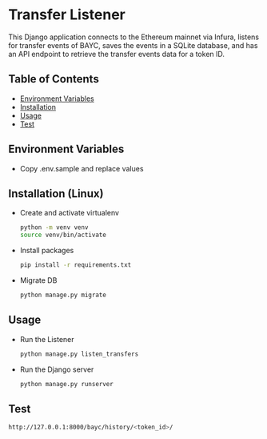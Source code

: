 # Transfer Listener

This Django application connects to the Ethereum mainnet via Infura, listens for transfer events of BAYC, saves the events in a SQLite database, and has an API endpoint to retrieve the transfer events data for a token ID.

## Table of Contents

- [Environment Variables](#environment-variables)
- [Installation](#installation)
- [Usage](#usage)
- [Test](#test)

## Environment Variables

- Copy .env.sample and replace values

## Installation (Linux)

- Create and activate virtualenv
    ```bash
    python -m venv venv
    source venv/bin/activate
    ```

- Install packages
    ```bash
    pip install -r requirements.txt
    ```

- Migrate DB
    ```bash
    python manage.py migrate
    ```

## Usage

- Run the Listener
    ```bash
    python manage.py listen_transfers
    ```

- Run the Django server
    ```bash
    python manage.py runserver
    ```

## Test

```bash
http://127.0.0.1:8000/bayc/history/<token_id>/
```